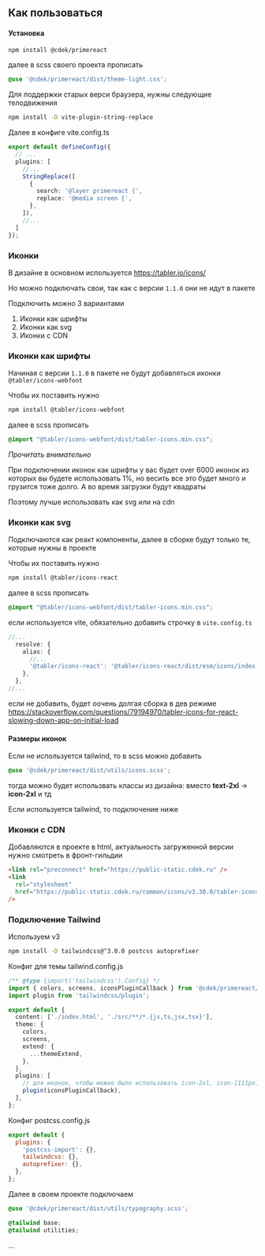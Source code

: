 ## Как пользоваться

#### Установка
```bash
npm install @cdek/primereact
```

далее в scss своего проекта прописать
```scss
@use '@cdek/primereact/dist/theme-light.css';
```

Для поддержки старых верси браузера, нужны следующие телодвижения
```bash
npm install -D vite-plugin-string-replace
```

Далее в конфиге vite.config.ts
```ts
export default defineConfig({
  // ...
  plugins: [
    //...
    StringReplace([
      {
        search: '@layer primereact {',
        replace: '@media screen {',
      },
    ]),
    //...
  ]
});
```

### Иконки

В дизайне в основном используется https://tabler.io/icons/

Но можно подключать свои, так как с версии `1.1.0` они не идут в пакете

Подключить можно 3 вариантами
1. Иконки как шрифты
2. Иконки как svg
3. Иконки с CDN

### Иконки как шрифты
Начиная с версии `1.1.0` в пакете не будут добавляться иконки `@tabler/icons-webfont`

Чтобы их поставить нужно
```bash
npm install @tabler/icons-webfont
```

далее в scss прописать
```scss
@import "@tabler/icons-webfont/dist/tabler-icons.min.css";
```

*Прочитать внимательно*

При подключении иконок как шрифты у вас будет over 6000 иконок из которых вы будете использовать 1%, но весить все это будет много и грузится тоже долго. А во время загрузки будут квадраты

Поэтому лучше использовать как svg или на cdn

### Иконки как svg 
Подключаются как реакт компоненты, далее в сборке будут только те, которые нужны в проекте

Чтобы их поставить нужно
```bash
npm install @tabler/icons-react
```

далее в scss прописать
```scss
@import "@tabler/icons-webfont/dist/tabler-icons.min.css";
```

если используется vite, обязательно добавить строчку в `vite.config.ts`
```ts
//...
  resolve: {
    alias: {
      //...
      '@tabler/icons-react': '@tabler/icons-react/dist/esm/icons/index.mjs',
    },
  },
//...
```

если не добавить, будет оочень долгая сборка в дев режиме https://stackoverflow.com/questions/79194970/tabler-icons-for-react-slowing-down-app-on-initial-load

#### Размеры иконок
Если не используется tailwind, то в scss можно добавить
```scss
@use '@cdek/primereact/dist/utils/icons.scss';
```
тогда можно будет использвать классы из дизайна: вместо **text-2xl** -> **icon-2xl** и тд

Если используется tailwind, то подключение ниже

### Иконки с CDN

Добавляются в проекте в html, актуальность загруженной версии нужно смотреть в фронт-гильдии

```html
<link rel="preconnect" href="https://public-static.cdek.ru" />
<link
  rel="stylesheet"
  href="https://public-static.cdek.ru/common/icons/v3.30.0/tabler-icons.min.css"
/>
```

### Подключение Tailwind

Используем v3
```bash
npm install -D tailwindcss@^3.0.0 postcss autoprefixer
```

Конфиг для темы tailwind.config.js
```ts
/** @type {import('tailwindcss').Config} */
import { colors, screens, iconsPluginCallback } from '@cdek/primereact/dist/tailwind';
import plugin from 'tailwindcss/plugin';

export default {
  content: ['./index.html', './src/**/*.{js,ts,jsx,tsx}'],
  theme: {
    colors,
    screens,
    extend: {
      ...themeExtend,
    },
  },
  plugins: [
    // для иконок, чтобы можно было использовать icon-2xl, icon-[111px], md:icon-3xl
    plugin(iconsPluginCallback),
  ],
};
```

Конфиг postcss.config.js
```js
export default {
  plugins: {
    'postcss-import': {},
    tailwindcss: {},
    autoprefixer: {},
  },
};
```

Далее в своем проекте подключаем

```scss
@use '@cdek/primereact/dist/utils/typography.scss';

@tailwind base;
@tailwind utilities;
```

...
